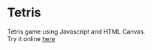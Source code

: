 # Tetris
Tetris game using Javascript and HTML Canvas.
<br>
Try it online [here](https://wannjj.github.io/Tetris/)
